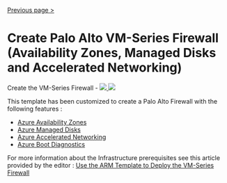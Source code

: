 [Previous page >](../)

# Create Palo Alto VM-Series Firewall (Availability Zones, Managed Disks and Accelerated Networking)

Create the VM-Series Firewall - <a href="https://portal.azure.com/#create/Microsoft.Template/uri/https%3A%2F%2Fraw.githubusercontent.com%2FJamesDLD%2FAzureRm-Template%2Fmaster%2FCreate-AzureRmPaloAltoAz%2Fazuredeploy.json" target="_blank">
    <img src="http://azuredeploy.net/deploybutton.png"/>
</a>
<a href="http://armviz.io/#/?load=https%3A%2F%2Fraw.githubusercontent.com%2FJamesDLD%2FAzureRm-Template%2Fmaster%2FCreate-AzureRmPaloAltoAz%2Fazuredeploy.json" target="_blank">
    <img src="http://armviz.io/visualizebutton.png"/>
</a>

This template has been customized to create a Palo Alto Firewall with the following features :
* [Azure Availability Zones](https://docs.microsoft.com/en-us/azure/availability-zones/az-overview)
* [Azure Managed Disks](https://docs.microsoft.com/en-us/azure/virtual-machines/windows/managed-disks-overview)
* [Azure Accelerated Networking](https://docs.microsoft.com/en-us/azure/virtual-network/create-vm-accelerated-networking-cli)
* [Azure Boot Diagnostics](https://docs.microsoft.com/en-us/azure/virtual-machines/troubleshooting/boot-diagnostics)

For more information about the Infrastructure prerequisites see this article provided by the editor : [Use the ARM Template to Deploy the VM-Series Firewall](https://www.paloaltonetworks.com/documentation/80/virtualization/virtualization/set-up-the-vm-series-firewall-on-azure/use-the-arm-template-to-deploy-the-vm-series-firewall#idf0b98f18-606f-431a-8e7b-661c27efd0df)